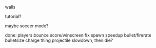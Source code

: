 walls

tutorial?

maybe soccer mode?


done:
players bounce
score/winscreen
fix spawn
speedup bullet/firerate
bulletsize charge thing
projectile slowdown, then die?
